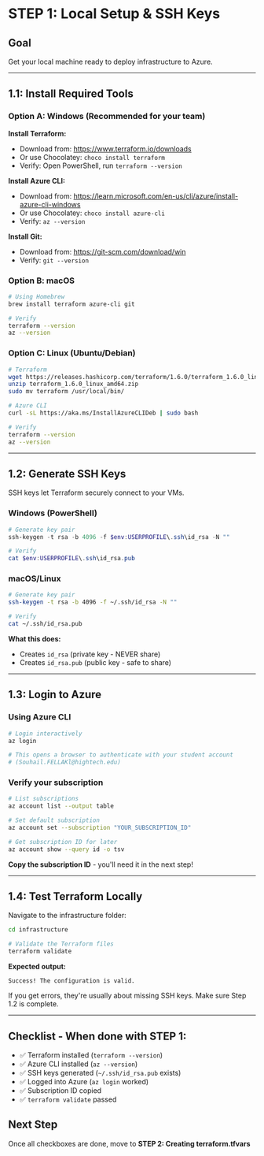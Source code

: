 # STEP 1: Local Setup & SSH Keys

## Goal
Get your local machine ready to deploy infrastructure to Azure.

---

## 1.1: Install Required Tools

### Option A: Windows (Recommended for your team)

**Install Terraform:**
- Download from: https://www.terraform.io/downloads
- Or use Chocolatey: `choco install terraform`
- Verify: Open PowerShell, run `terraform --version`

**Install Azure CLI:**
- Download from: https://learn.microsoft.com/en-us/cli/azure/install-azure-cli-windows
- Or use Chocolatey: `choco install azure-cli`
- Verify: `az --version`

**Install Git:**
- Download from: https://git-scm.com/download/win
- Verify: `git --version`

### Option B: macOS
```bash
# Using Homebrew
brew install terraform azure-cli git

# Verify
terraform --version
az --version
```

### Option C: Linux (Ubuntu/Debian)
```bash
# Terraform
wget https://releases.hashicorp.com/terraform/1.6.0/terraform_1.6.0_linux_amd64.zip
unzip terraform_1.6.0_linux_amd64.zip
sudo mv terraform /usr/local/bin/

# Azure CLI
curl -sL https://aka.ms/InstallAzureCLIDeb | sudo bash

# Verify
terraform --version
az --version
```

---

## 1.2: Generate SSH Keys

SSH keys let Terraform securely connect to your VMs.

### Windows (PowerShell)
```powershell
# Generate key pair
ssh-keygen -t rsa -b 4096 -f $env:USERPROFILE\.ssh\id_rsa -N ""

# Verify
cat $env:USERPROFILE\.ssh\id_rsa.pub
```

### macOS/Linux
```bash
# Generate key pair
ssh-keygen -t rsa -b 4096 -f ~/.ssh/id_rsa -N ""

# Verify
cat ~/.ssh/id_rsa.pub
```

**What this does:**
- Creates `id_rsa` (private key - NEVER share)
- Creates `id_rsa.pub` (public key - safe to share)

---

## 1.3: Login to Azure

### Using Azure CLI

```bash
# Login interactively
az login

# This opens a browser to authenticate with your student account
# (Souhail.FELLAKl@hightech.edu)
```

### Verify your subscription
```bash
# List subscriptions
az account list --output table

# Set default subscription
az account set --subscription "YOUR_SUBSCRIPTION_ID"

# Get subscription ID for later
az account show --query id -o tsv
```

**Copy the subscription ID** - you'll need it in the next step!

---

## 1.4: Test Terraform Locally

Navigate to the infrastructure folder:

```bash
cd infrastructure

# Validate the Terraform files
terraform validate
```

**Expected output:**
```
Success! The configuration is valid.
```

If you get errors, they're usually about missing SSH keys. Make sure Step 1.2 is complete.

---

## Checklist - When done with STEP 1:

- ✅ Terraform installed (`terraform --version`)
- ✅ Azure CLI installed (`az --version`)
- ✅ SSH keys generated (`~/.ssh/id_rsa.pub` exists)
- ✅ Logged into Azure (`az login` worked)
- ✅ Subscription ID copied
- ✅ `terraform validate` passed

## Next Step
Once all checkboxes are done, move to **STEP 2: Creating terraform.tfvars**
